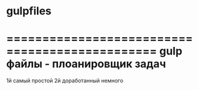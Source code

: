 # gulpfiles
===============================================
 gulp файлы - плоанировщик задач
===============================================
 1й самый простой
 2й доработанный немного 
 
